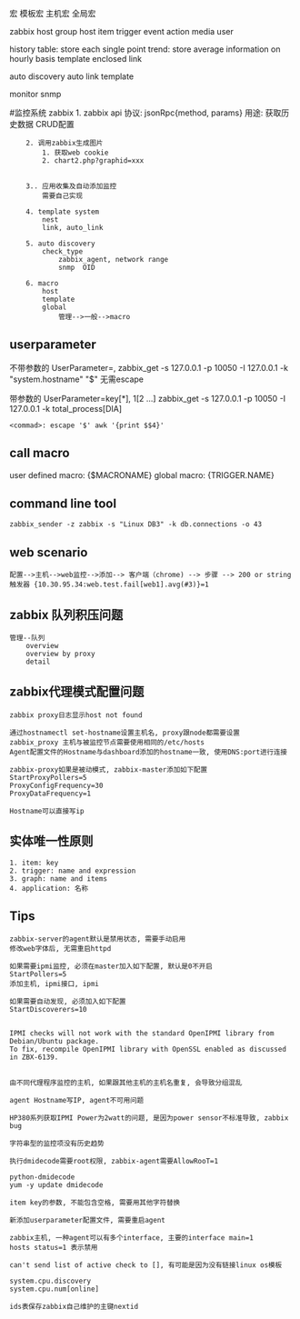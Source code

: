 宏
    模板宏
    主机宏
    全局宏

zabbix
    host group
        host
            item
                trigger
                    event
                        action
                            media
                                user

history table: store each single point
trend: store average information on hourly basis
template
    enclosed
    link

auto discovery
auto link template

monitor
    snmp



#监控系统
    zabbix
        1. zabbix api
            协议: jsonRpc{method, params}
            用途:
                获取历史数据
                CRUD配置

        2. 调用zabbix生成图片
            1. 获取web cookie
            2. chart2.php?graphid=xxx
            

        3.. 应用收集及自动添加监控
            需要自己实现

        4. template system
            nest
            link, auto_link

        5. auto discovery
            check_type
                zabbix_agent, network range
                snmp  OID

        6. macro
            host
            template
            global
                管理-->一般-->macro


## userparameter
不带参数的
    UserParameter=<key>,<command>
    zabbix_get -s 127.0.0.1 -p 10050 -I 127.0.0.1 -k "system.hostname"
    "$" 无需escape

带参数的
    UserParameter=key[*],<command> $1 [$2 ...]
    zabbix_get -s 127.0.0.1 -p 10050 -I 127.0.0.1 -k total_process[DIA]

    <commad>: escape '$' awk '{print $$4}'


## call macro
user defined macro: {$MACRONAME} 
global macro: {TRIGGER.NAME}


## command line tool
```
zabbix_sender -z zabbix -s "Linux DB3" -k db.connections -o 43

```

## web scenario 
```
配置-->主机-->web监控-->添加--> 客户端（chrome) --> 步骤 --> 200 or string
触发器 {10.30.95.34:web.test.fail[web1].avg(#3)}=1
```

## zabbix 队列积压问题
```
管理--队列
    overview
    overview by proxy
    detail
```
## zabbix代理模式配置问题
```
zabbix proxy日志显示host not found

通过hostnamectl set-hostname设置主机名, proxy跟node都需要设置
zabbix_proxy 主机与被监控节点需要使用相同的/etc/hosts
Agent配置文件的Hostname与dashboard添加的hostname一致, 使用DNS:port进行连接

zabbix-proxy如果是被动模式, zabbix-master添加如下配置
StartProxyPollers=5
ProxyConfigFrequency=30
ProxyDataFrequency=1

Hostname可以直接写ip
```
## 实体唯一性原则
```
1. item: key
2. trigger: name and expression
3. graph: name and items
4. application: 名称
```
## Tips
```
zabbix-server的agent默认是禁用状态, 需要手动启用
修改web字体后, 无需重启httpd

如果需要ipmi监控, 必须在master加入如下配置, 默认是0不开启
StartPollers=5
添加主机, ipmi接口, ipmi

如果需要自动发现, 必须加入如下配置
StartDiscoverers=10


IPMI checks will not work with the standard OpenIPMI library from Debian/Ubuntu package. 
To fix, recompile OpenIPMI library with OpenSSL enabled as discussed in ZBX-6139.


由不同代理程序监控的主机, 如果跟其他主机的主机名重复, 会导致分组混乱

agent Hostname写IP, agent不可用问题

HP380系列获取IPMI Power为2watt的问题, 是因为power sensor不标准导致, zabbix bug

字符串型的监控项没有历史趋势

执行dmidecode需要root权限, zabbix-agent需要AllowRooT=1

python-dmidecode
yum -y update dmidecode

item key的参数, 不能包含空格, 需要用其他字符替换

新添加userparameter配置文件, 需要重启agent

zabbix主机, 一种agent可以有多个interface, 主要的interface main=1
hosts status=1 表示禁用

can't send list of active check to [], 有可能是因为没有链接linux os模板

system.cpu.discovery
system.cpu.num[online]

ids表保存zabbix自己维护的主键nextid
```

